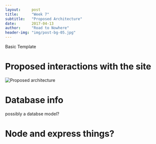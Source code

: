 ```yaml
---
layout:     post
title:      "Week 7"
subtitle:   "Proposed Architecture"
date:       2017-04-13
author:     "Road to Nowhere"
header-img: "img/post-bg-05.jpg"
---
```


Basic Template

# Proposed interactions with the site


<img src="{{ site.baseurl }}/images/blog/Week7/UndelayArchitecture.png" alt="Proposed architecture">

# Database info

possibly a databse model?

# Node and express things?

#
